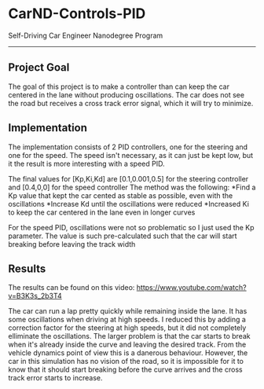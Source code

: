 # CarND-Controls-PID
Self-Driving Car Engineer Nanodegree Program

---

## Project Goal

The goal of this project is to make a controller than can keep the car centered in the lane without producing oscillations. The car does not see the road but receives a cross track error signal, which it will try to minimize.

## Implementation

The implementation consists of 2 PID controllers, one for the steering and one for the speed. The speed isn't necessary, as it can just be kept low, but it the result is more interesting with a speed PID.

The final values for [Kp,Ki,Kd] are [0.1,0.001,0.5] for the steering controller and [0.4,0,0] for the speed controller
The method was the following:
*Find a Kp value that kept the car cented as stable as possible, even with the oscillations
*Increase Kd until the oscillations were reduced
*Increased Ki to keep the car centered in the lane even in longer curves

For the speed PID, oscillations were not so problematic so I just used the Kp parameter. The value is such pre-calculated such that the car will start breaking before leaving the track width

## Results

The results can be found on this video: https://www.youtube.com/watch?v=B3K3s_2b3T4

The car can run a lap pretty quickly while remaining inside the lane.
It has some oscillations when driving at high speeds. I reduced this by adding a correction factor for the steering at high speeds, but it did not completely elliminate the oscillations.
The larger problem is that the car starts to break when it's already inside the curve and leaving the desired track. From the vehicle dynamics point of view this is a danerous behaviour. However, the car in this simulation has no vision of the road, so it is impossible for it to know that it should start breaking before the curve arrives and the cross track error starts to increase.
